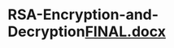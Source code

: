 # RSA-Encryption-and-Decryption[FINAL.docx](https://github.com/user-attachments/files/22748157/FINAL.docx)
